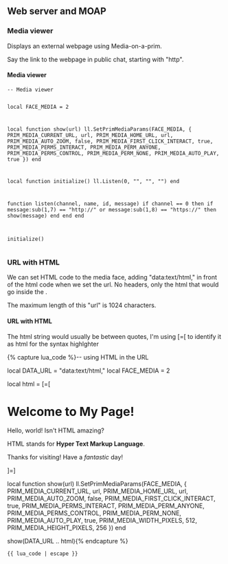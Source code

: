 ## Web server and MOAP

### Media viewer

Displays an external webpage using Media-on-a-prim.

Say the link to the webpage in public chat, starting with "http".

<div class="script-box beginner">
<h4>Media viewer</h4>
<pre class="language-slua line-numbers"><code class="language-slua">-- Media viewer

local FACE_MEDIA = 2

local function show(url)
    ll.SetPrimMediaParams(FACE_MEDIA, {
        PRIM_MEDIA_CURRENT_URL, url,
        PRIM_MEDIA_HOME_URL, url,
        PRIM_MEDIA_AUTO_ZOOM, false,
        PRIM_MEDIA_FIRST_CLICK_INTERACT, true,
        PRIM_MEDIA_PERMS_INTERACT, PRIM_MEDIA_PERM_ANYONE,
        PRIM_MEDIA_PERMS_CONTROL, PRIM_MEDIA_PERM_NONE,
        PRIM_MEDIA_AUTO_PLAY, true
    })
end

local function initialize()
    ll.Listen(0, "", "", "")
end

function listen(channel, name, id, message)
    if channel == 0 then
        if message:sub(1,7) == "http://" or message:sub(1,8) == "https://" then
            show(message)
        end
    end
end

initialize()</code></pre>
</div>

### URL with HTML

We can set HTML code to the media face, adding "data:text/html," in front of the html code when we set the url. No headers, only the html that would go inside the <body>.

The maximum length of this "url" is 1024 characters.

<div class="script-box beginner">
<h4>URL with HTML</h4>
<p>The html string would usually be between quotes, I'm using [=[ to identify it as html for the syntax highlghter</p>

{% capture lua_code %}-- using HTML in the URL

local DATA_URL = "data:text/html,"
local FACE_MEDIA = 2

local html = [=[<h1>Welcome to My Page!</h1><p>Hello, world! Isn't HTML amazing?</p><p>HTML stands for <strong>Hyper Text Markup Language</strong>.</p><p>Thanks for visiting! Have a <em>fantastic</em> day!</p>]=]

local function show(url)
    ll.SetPrimMediaParams(FACE_MEDIA, {
        PRIM_MEDIA_CURRENT_URL, url,
        PRIM_MEDIA_HOME_URL, url,
        PRIM_MEDIA_AUTO_ZOOM, false,
        PRIM_MEDIA_FIRST_CLICK_INTERACT, true,
        PRIM_MEDIA_PERMS_INTERACT, PRIM_MEDIA_PERM_ANYONE,
        PRIM_MEDIA_PERMS_CONTROL, PRIM_MEDIA_PERM_NONE,
        PRIM_MEDIA_AUTO_PLAY, true,
        PRIM_MEDIA_WIDTH_PIXELS, 512,
        PRIM_MEDIA_HEIGHT_PIXELS, 256
    })
end

show(DATA_URL .. html){% endcapture %}

<pre class="language-slua line-numbers"><code class="language-slua">{{ lua_code | escape }}</code></pre>
</div>

